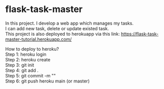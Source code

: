 # flask-task-master
In this project. I develop a web app which manages my tasks.\
I can add new task, delete or update existed task.\
This project is also deployed to herokuapp via this link: https://flask-task-master-tutorial.herokuapp.com/

How to deploy to heroku?\
Step 1: heroku login\
Step 2: heroku create <Your Project Name>\
Step 3: git init\
Step 4: git add .\
Step 5: git commit -m "<Your message>"\
Step 6: git push heroku main (or master)
